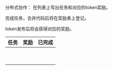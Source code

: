 分布式协作：
在列表上写出任务和对应的token奖励。

完成任务，合并代码后将在奖励表上登记。

token发布后将会获得对应的奖励。

| 任务 | 奖励 | 已完成 |
| ---- | ---- | ------ |
|      |      |        |
|      |      |        |
|      |      |        |
|      |      |        |
|      |      |        |
|      |      |        |
|      |      |        |
|      |      |        |
|      |      |        |

